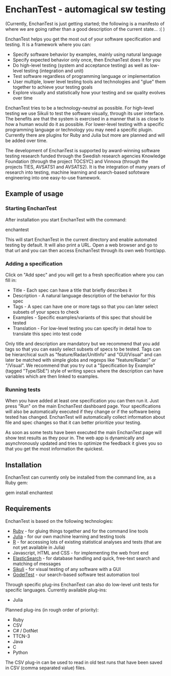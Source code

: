 # EnchanTest - automagical sw testing

(Currently, EnchanTest is just getting started; the following is a manifesto of where we are going rather than a good description of the current state... :( )

EnchanTest helps you get the most out of your software specification and testing. It is a framework where you can:

* Specify software behavior by examples, mainly using natural language
* Specify expected behavior only once, then EnchanTest does it for you
* Do high-level testing (system and acceptance testing) as well as low-level testing (integration and unit)
* Test software regardless of programming language or implementation
* User multiple, lower level testing tools and technologies and "glue" them together to achieve your testing goals
* Explore visually and statistically how your testing and sw quality evolves over time

EnchanTest tries to be a technology-neutral as possible. For high-level testing we use Sikuli to test the software visually, through its user interface. The benefits are that the system is exercised in a manner that is as close to how a human would do it as possible. For lower-level testing with a specific programming language or technology you may need a specific plugin. Currently there are plugins for Ruby and Julia but more are planned and will be added over time.

The development of EnchanTest is supported by award-winning software testing research funded through the Swedish research agencies Knowledge Foundation (through the project TOCSYC) and Vinnova (through the projects TIES, AVSATS1 and AVSATS2). It is the integration of many years of research into testing, machine learning and search-based sofotware engineering into one easy-to-use framework.


## Example of usage


### Starting EnchanTest

After installation you start EnchanTest with the command:

  enchantest

This will start EnchanTest in the current directory and enable automated testing by default. It will also print a URL. Open a web browser and go to that url and you can then access EnchanTest through its own web front/app.

### Adding a specification

Click on "Add spec" and you will get to a fresh specification where you can fill in:

* Title - Each spec can have a title that briefly describes it
* Description - A natural language description of the behavior for this spec
* Tags - A spec can have one or more tags so that you can later select subsets of your specs to check
* Examples - Specific examples/variants of this spec that should be tested
* Translation - For low-level testing you can specify in detail how to translate this spec into test code

Only title and description are mandatory but we recommend that you add tags so that you can easily select subsets of specs to be tested. Tags can be hierarchical such as "feature/Radar/UnitInfo" and "GUI/Visual" and can later be matched with simple globs and regexps like "feature/Radar/*" or "*/Visual". We recommend that you try out a "Specification by Example" (tagged "Type/SbE") style of writing specs where the description can have variables which are then linked to examples.

### Running tests

When you have added at least one specification you can then run it. Just press "Run" on the main EnchanTest dashboard page. Your specifications will also be automatically executed if they change or if the software being tested has changed. EnchanTest will automatically collect information about file and spec changes so that it can better prioritize your testing.

As soon as some tests have been executed the main EnchanTest page will show test results as they pour in. The web app is dynamically and asynchronously updated and tries to optimize the feedback it gives you so that you get the most information the quickest.


## Installation

EnchanTest can currently only be installed from the command line, as a Ruby gem:

  gem install enchantest

## Requirements

EnchanTest is based on the following technologies:

* [Ruby](https://www.ruby-lang.org/en/) - for gluing things together and for the command line tools
* [Julia](http://www.julialang.org) - for our own machine learning and testing tools
* [R](http://www.r-project.org/) - for accessing lots of existing statistical analyses and tests (that are not yet available in Julia)
* Javascript, HTML and CSS - for implementing the web front end
* [ElasticSearch](http://www.elasticsearch.org/overview/elasticsearch/) - for database handling and quick, free-text search and matching of messages
* [Sikuli](http://www.sikuli.org/) - for visual testing of any software with a GUI
* [GodelTest](http://www.robertfeldt.net/publications/feldt_poulding_2013_finding_test_data_with_specific_properties.pdf) - our search-based software test automation tool

Through specific plug-ins EnchanTest can also do low-level unit tests for specific languages. Currently available plug-ins:

* Julia

Planned plug-ins (in rough order of priority):

* Ruby
* CSV
* C# / DotNet
* TTCN-3
* Java
* C
* Python

The CSV plug-in can be used to read in old test runs that have been saved in CSV (comma separated value) files.